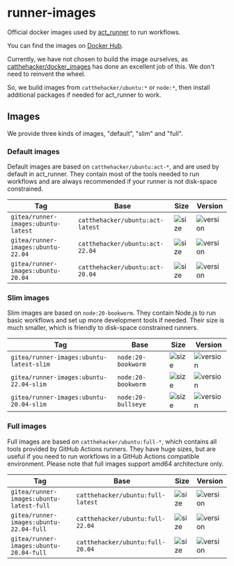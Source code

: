 # runner-images

Official docker images used by [act_runner](https://gitea.com/gitea/act_runner) to run workflows.

You can find the images on [Docker Hub](https://hub.docker.com/r/gitea/runner-images).

Currently, we have not chosen to build the image ourselves, as [catthehacker/docker_images](https://github.com/catthehacker/docker_images) has done an excellent job of this.
We don't need to reinvent the wheel.

So, we build images from `catthehacker/ubuntu:*` or `node:*`, then install additional packages if needed for act_runner to work.

## Images

We provide three kinds of images, "default", "slim" and "full".

### Default images

Default images are based on `catthehacker/ubuntu:act-*`, and are used by default in act_runner.
They contain most of the tools needed to run workflows and are always recommended if your runner is not disk-space constrained.

| Tag                                 | Base                             | Size                                                                                           | Version                                                                       |
|-------------------------------------|----------------------------------|------------------------------------------------------------------------------------------------|-------------------------------------------------------------------------------|
| `gitea/runner-images:ubuntu-latest` | `catthehacker/ubuntu:act-latest` | ![size](https://img.shields.io/docker/image-size/gitea/runner-images/ubuntu-latest?label=size) | ![version](https://img.shields.io/docker/v/gitea/runner-images/ubuntu-latest) |
| `gitea/runner-images:ubuntu-22.04`  | `catthehacker/ubuntu:act-22.04`  | ![size](https://img.shields.io/docker/image-size/gitea/runner-images/ubuntu-22.04?label=size)  | ![version](https://img.shields.io/docker/v/gitea/runner-images/ubuntu-22.04)  |
| `gitea/runner-images:ubuntu-20.04`  | `catthehacker/ubuntu:act-20.04`  | ![size](https://img.shields.io/docker/image-size/gitea/runner-images/ubuntu-20.04?label=size)  | ![version](https://img.shields.io/docker/v/gitea/runner-images/ubuntu-20.04)  |

### Slim images

Slim images are based on `node:20-bookworm`.
They contain Node.js to run basic workflows and set up more development tools if needed.
Their size is much smaller, which is friendly to disk-space constrained runners.

| Tag                                      | Base               | Size                                                                                                | Version                                                                            |
|------------------------------------------|--------------------|-----------------------------------------------------------------------------------------------------|------------------------------------------------------------------------------------|
| `gitea/runner-images:ubuntu-latest-slim` | `node:20-bookworm` | ![size](https://img.shields.io/docker/image-size/gitea/runner-images/ubuntu-slim-latest?label=size) | ![version](https://img.shields.io/docker/v/gitea/runner-images/ubuntu-slim-latest) |
| `gitea/runner-images:ubuntu-22.04-slim`  | `node:20-bookworm` | ![size](https://img.shields.io/docker/image-size/gitea/runner-images/ubuntu-slim-22.04?label=size)  | ![version](https://img.shields.io/docker/v/gitea/runner-images/ubuntu-slim-22.04)  |
| `gitea/runner-images:ubuntu-20.04-slim`  | `node:20-bullseye` | ![size](https://img.shields.io/docker/image-size/gitea/runner-images/ubuntu-slim-20.04?label=size)  | ![version](https://img.shields.io/docker/v/gitea/runner-images/ubuntu-slim-20.04)  |

### Full images

Full images are based on `catthehacker/ubuntu:full-*`, which contains all tools provided by GitHub Actions runners.
They have huge sizes, but are useful if you need to run workflows in a GitHub Actions compatible environment.
Please note that full images support amd64 architecture only.

| Tag                                      | Base                              | Size                                                                                                | Version                                                                            |
|------------------------------------------|-----------------------------------|-----------------------------------------------------------------------------------------------------|------------------------------------------------------------------------------------|
| `gitea/runner-images:ubuntu-latest-full` | `catthehacker/ubuntu:full-latest` | ![size](https://img.shields.io/docker/image-size/gitea/runner-images/ubuntu-full-latest?label=size) | ![version](https://img.shields.io/docker/v/gitea/runner-images/ubuntu-full-latest) |
| `gitea/runner-images:ubuntu-22.04-full`  | `catthehacker/ubuntu:full-22.04`  | ![size](https://img.shields.io/docker/image-size/gitea/runner-images/ubuntu-full-22.04?label=size)  | ![version](https://img.shields.io/docker/v/gitea/runner-images/ubuntu-full-22.04)  |
| `gitea/runner-images:ubuntu-20.04-full`  | `catthehacker/ubuntu:full-20.04`  | ![size](https://img.shields.io/docker/image-size/gitea/runner-images/ubuntu-full-20.04?label=size)  | ![version](https://img.shields.io/docker/v/gitea/runner-images/ubuntu-full-20.04)  |
